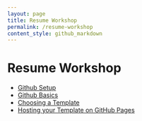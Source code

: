 ```yaml
---
layout: page
title: Resume Workshop
permalink: /resume-workshop
content_style: github_markdown
---
```


# Resume Workshop

- [Github Setup](/resume-workshop/setup)
- [Github Basics](/resume-workshop/basics)
- [Choosing a Template](/resume-workshop/templates)
- [Hosting your Template on GitHub Pages](/resume-workshop/github_pages)

